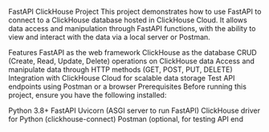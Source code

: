 FastAPI ClickHouse Project
This project demonstrates how to use FastAPI to connect to a ClickHouse database hosted in ClickHouse Cloud. It allows data access and manipulation through FastAPI functions, with the ability to view and interact with the data via a local server or Postman.

Features
FastAPI as the web framework
ClickHouse as the database
CRUD (Create, Read, Update, Delete) operations on ClickHouse data
Access and manipulate data through HTTP methods (GET, POST, PUT, DELETE)
Integration with ClickHouse Cloud for scalable data storage
Test API endpoints using Postman or a browser
Prerequisites
Before running this project, ensure you have the following installed:

Python 3.8+
FastAPI
Uvicorn (ASGI server to run FastAPI)
ClickHouse driver for Python (clickhouse-connect)
Postman (optional, for testing API end
